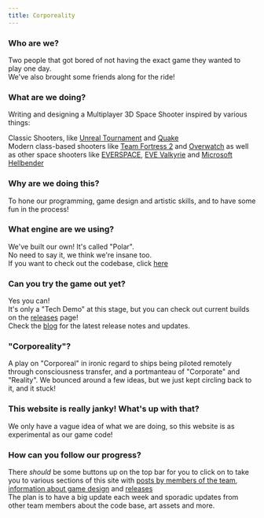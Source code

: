 ```yaml
---
title: Corporeality
---
```

### Who are we?

Two people that got bored of not having the exact game they wanted to play one day.  
We've also brought some friends along for the ride!

### What are we doing?

Writing and designing a Multiplayer 3D Space Shooter inspired by various things:

Classic Shooters, like [Unreal Tournament](https://en.wikipedia.org/wiki/Unreal_Tournament) and [Quake](https://en.wikipedia.org/wiki/Quake_(series))  
Modern class-based shooters like [Team Fortress 2](https://en.wikipedia.org/wiki/Team_Fortress_2) and [Overwatch](https://en.wikipedia.org/wiki/Overwatch_(video_game))  
as well as other space shooters like [EVERSPACE](https://everspace-game.com/), [EVE Valkyrie](https://www.evevalkyrie.com/) and [Microsoft Hellbender](https://en.wikipedia.org/wiki/Hellbender_(video_game))

### Why are we doing this?

To hone our programming, game design and artistic skills, and to have some fun in the process!

### What engine are we using?

We've built our own! It's called "Polar".  
No need to say it, we think we're insane too.  
If you want to check out the codebase, click [here](https://github.com/polar-engine/polar)

### Can you try the game out yet?

Yes you can!  
It's only a "Tech Demo" at this stage, but you can check out current builds on the [releases](https://github.com/corporeality-space/release/releases) page!  
Check the [blog](/blog) for the latest release notes and updates.

### "Corporeality"?

A play on "Corporeal" in ironic regard to ships being piloted remotely through consciousness transfer, and a portmanteau of "Corporate" and "Reality". We bounced around a few ideas, but we just kept circling back to it, and it stuck!

### This website is really janky! What's up with that?

We only have a vague idea of what we are doing, so this website is as experimental as our game code! <br>

### How can you follow our progress?

There *should* be some buttons up on the top bar for you to click on to take you to various sections of this site with [posts by members of the team](/blog), [information about game design](/design) and [releases](https://github.com/corporeality-space/release/releases)  
The plan is to have a big update each week and sporadic updates from other team members about the code base, art assets and more.  

